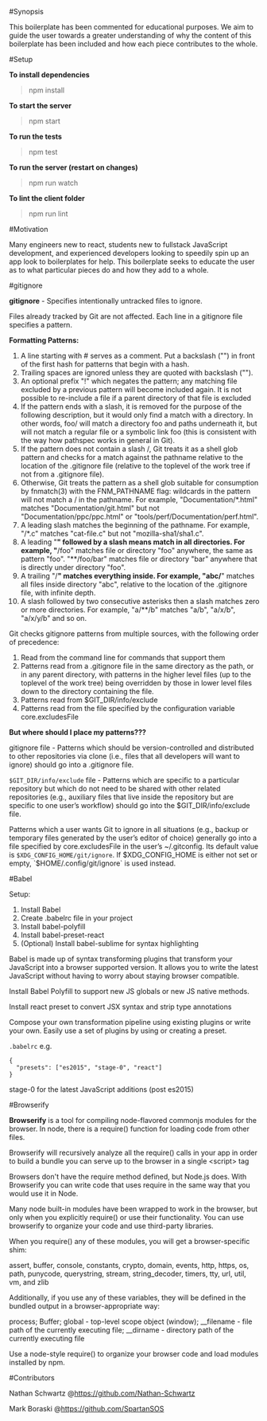 #Synopsis

This boilerplate has been commented for educational purposes. We aim to guide
the user towards a greater understanding of why the content of this boilerplate
has been included and how each piece contributes to the whole.

#Setup

**To install dependencies**
> npm install

**To start the server**
> npm start

**To run the tests**
> npm test

**To run the server (restart on changes)**
> npm run watch

**To lint the client folder**
> npm run lint

#Motivation

Many engineers new to react, students new to fullstack JavaScript development,
and experienced developers looking to speedily spin up an app look to
boilerplates for help. This boilerplate seeks to educate the user as to what
particular pieces do and how they add to a whole.

#gitignore

**gitignore** - Specifies intentionally untracked files to ignore.

Files already tracked by Git are not affected.
Each line in a gitignore file specifies a pattern.

**Formatting Patterns:**
 1.  A line starting with # serves as a comment. Put a backslash ("\") in front of
     the first hash for patterns that begin with a hash.
 2.  Trailing spaces are ignored unless they are quoted with backslash ("\").
 3.  An optional prefix "!" which negates the pattern; any matching file excluded
     by a previous pattern will become included again. It is not possible to
     re-include a file if a parent directory of that file is excluded
 5.  If the pattern ends with a slash, it is removed for the purpose of the
     following description, but it would only find a match with a directory.
     In other words, foo/ will match a directory foo and paths underneath it,
     but will not match a regular file or a symbolic link foo (this is consistent
     with the way how pathspec works in general in Git).
 6.  If the pattern does not contain a slash /, Git treats it as a shell glob
     pattern and checks for a match against the pathname relative to the location
     of the .gitignore file (relative to the toplevel of the work tree if not
     from a .gitignore file).
 7.  Otherwise, Git treats the pattern as a shell glob suitable for consumption
     by fnmatch(3) with the FNM_PATHNAME flag: wildcards in the pattern will not
     match a / in the pathname. For example, "Documentation/*.html"
     matches "Documentation/git.html" but not "Documentation/ppc/ppc.html" or
     "tools/perf/Documentation/perf.html".
 8.  A leading slash matches the beginning of the pathname. For example, "/*.c"
     matches "cat-file.c" but not "mozilla-sha1/sha1.c".
 9.  A leading "**" followed by a slash means match in all directories.
     For example, "**/foo" matches file or directory "foo" anywhere, the same as
     pattern "foo". "**/foo/bar" matches file or directory "bar" anywhere that
     is directly under directory "foo".
 10. A trailing "/**" matches everything inside. For example, "abc/**" matches
     all files inside directory "abc", relative to the location of the .gitignore
     file, with infinite depth.
 11. A slash followed by two consecutive asterisks then a slash matches zero or
     more directories. For example, "a/**/b" matches "a/b", "a/x/b", "a/x/y/b" and so on.

Git checks gitignore patterns from multiple sources, with the following order
of precedence:
 1.  Read from the command line for commands that support them
 2.  Patterns read from a .gitignore file in the same directory as the path,
     or in any parent directory, with patterns in the higher level files (up
     to the toplevel of the work tree) being overridden by those in lower level
     files down to the directory containing the file.
 3.  Patterns read from $GIT_DIR/info/exclude
 4.  Patterns read from the file specified by the configuration
     variable core.excludesFile

**But where should I place my patterns???**

gitignore file - Patterns which should be version-controlled and distributed to other
repositories via clone (i.e., files that all developers will want to ignore)
should go into a .gitignore file.

`$GIT_DIR/info/exclude` file - Patterns which are specific to a particular
repository but which do not need to be shared with other related repositories
(e.g., auxiliary files that live inside the repository but are specific to
one user’s workflow) should go into the $GIT_DIR/info/exclude file.

Patterns which a user wants Git to ignore in all situations (e.g., backup or
temporary files generated by the user’s editor of choice) generally go into a
file specified by core.excludesFile in the user’s ~/.gitconfig. Its default
value is `$XDG_CONFIG_HOME/git/ignore`. If $XDG_CONFIG_HOME is either not set or
empty, `$HOME/.config/git/ignore` is used instead.

#Babel

Setup:
  1. Install Babel
  2. Create .babelrc file in your project
  3. Install babel-polyfill
  4. Install babel-preset-react
  5. (Optional) Install babel-sublime for syntax highlighting


Babel is made up of syntax transforming plugins that transform your JavaScript into a browser supported version. It allows you to write the latest JavaScript without having to worry about staying browser compatible.

Install Babel Polyfill to support new JS globals or new JS native methods.

Install react preset to convert JSX syntax and strip type annotations

Compose your own transformation pipeline using existing plugins or write your own. Easily use a set of plugins by using or creating a preset.

`.babelrc` e.g.
```
{
  "presets": ["es2015", "stage-0", "react"]
}
```

stage-0 for the latest JavaScript additions (post es2015)

#Browserify

**Browserify** is a tool for compiling node-flavored commonjs modules for the browser.
In node, there is a require() function for loading code from other files.

Browserify will recursively analyze all the require() calls in your app in
order to build a bundle you can serve up to the browser in a single \<script\> tag

Browsers don't have the require method defined, but Node.js does. With Browserify
you can write code that uses require in the same way that you would use it in Node.

Many node built-in modules have been wrapped to work in the browser, but only
when you explicitly require() or use their functionality.
You can use browserify to organize your code and use third-party libraries.

When you require() any of these modules, you will get a browser-specific shim:

assert,
buffer,
console,
constants,
crypto,
domain,
events,
http,
https,
os,
path,
punycode,
querystring,
stream,
string_decoder,
timers,
tty,
url,
util,
vm, and
zlib

Additionally, if you use any of these variables, they will be defined in the
bundled output in a browser-appropriate way:

process;
Buffer;
global - top-level scope object (window);
\_\_filename - file path of the currently executing file;
\_\_dirname - directory path of the currently executing file

Use a node-style require() to organize your browser code and load modules installed by npm.

#Contributors

Nathan Schwartz
@https://github.com/Nathan-Schwartz

Mark Boraski
@https://github.com/SpartanSOS
